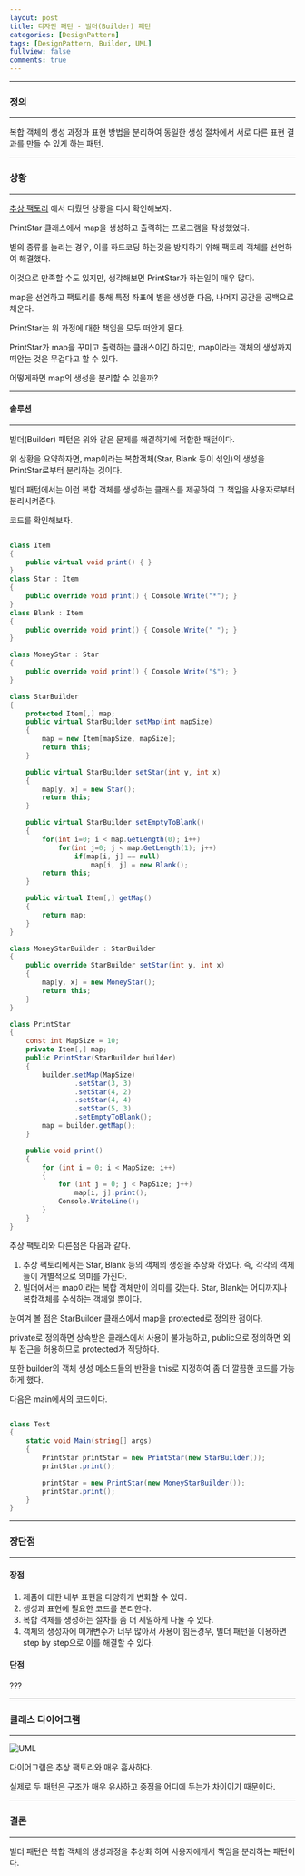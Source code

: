 ```yaml
---
layout: post
title: 디자인 패턴 - 빌더(Builder) 패턴
categories: [DesignPattern]
tags: [DesignPattern, Builder, UML]
fullview: false
comments: true
---
```


----

### 정의

----

복합 객체의 생성 과정과 표현 방법을 분리하여
동일한 생성 절차에서 서로 다른 표현 결과를 만들 수 있게 하는 패턴.

----

### 상황

----

[추상 팩토리](http://localhost:4000/designpattern/2016/08/19/abstract-factory.html)
에서 다뤘던 상황을 다시 확인해보자.

PrintStar 클래스에서 map을 생성하고 출력하는 프로그램을 작성했었다.

별의 종류를 늘리는 경우, 이를 하드코딩 하는것을 방지하기 위해 팩토리 객체를 선언하여 해결했다.

이것으로 만족할 수도 있지만, 생각해보면 PrintStar가 하는일이 매우 많다.

map을 선언하고 팩토리를 통해 특정 좌표에 별을 생성한 다음, 나머지 공간을 공백으로 채운다.

PrintStar는 위 과정에 대한 책임을 모두 떠안게 된다.

PrintStar가 map을 꾸미고 출력하는 클래스이긴 하지만, map이라는 객체의 생성까지 떠안는 것은 무겁다고 할 수 있다.

어떻게하면 map의 생성을 분리할 수 있을까?

----

#### 솔루션

----

빌더(Builder) 패턴은 위와 같은 문제를 해결하기에 적합한 패턴이다.

위 상황을 요약하자면, map이라는 복합객체(Star, Blank 등이 섞인)의 생성을 PrintStar로부터 분리하는 것이다.

빌더 패턴에서는 이런 복합 객체를 생성하는 클래스를 제공하여 그 책임을 사용자로부터 분리시켜준다.

코드를 확인해보자.

```csharp

class Item
{
    public virtual void print() { }
}
class Star : Item
{
    public override void print() { Console.Write("*"); }
}
class Blank : Item
{
    public override void print() { Console.Write(" "); }
}

class MoneyStar : Star
{
    public override void print() { Console.Write("$"); }
}

class StarBuilder
{
    protected Item[,] map;
    public virtual StarBuilder setMap(int mapSize)
    {
        map = new Item[mapSize, mapSize];
        return this;
    }

    public virtual StarBuilder setStar(int y, int x)
    {
        map[y, x] = new Star();
        return this;
    }

    public virtual StarBuilder setEmptyToBlank()
    {
        for(int i=0; i < map.GetLength(0); i++)
            for(int j=0; j < map.GetLength(1); j++)
                if(map[i, j] == null)
                    map[i, j] = new Blank();
        return this;
    }

    public virtual Item[,] getMap()
    {
        return map;
    }
}

class MoneyStarBuilder : StarBuilder
{
    public override StarBuilder setStar(int y, int x)
    {
        map[y, x] = new MoneyStar();
        return this;
    }
}

class PrintStar
{
    const int MapSize = 10;
    private Item[,] map;
    public PrintStar(StarBuilder builder)
    {
        builder.setMap(MapSize)
                .setStar(3, 3)
                .setStar(4, 2)
                .setStar(4, 4)
                .setStar(5, 3)
                .setEmptyToBlank();
        map = builder.getMap();
    }

    public void print()
    {
        for (int i = 0; i < MapSize; i++)
        {
            for (int j = 0; j < MapSize; j++)
                map[i, j].print();
            Console.WriteLine();
        }
    }
}

```

추상 팩토리와 다른점은 다음과 같다.

1. 추상 팩토리에서는 Star, Blank 등의 객체의 생성을 추상화 하였다. 즉, 각각의 객체들이
개별적으로 의미를 가진다.
2. 빌더에서는 map이라는 복합 객체만이 의미를 갖는다. Star, Blank는 어디까지나 복합객체를 수식하는 객체일 뿐이다.

눈여겨 볼 점은 StarBuilder 클래스에서 map을 protected로 정의한 점이다.

private로 정의하면 상속받은 클래스에서 사용이 불가능하고, public으로 정의하면 외부 접근을 허용하므로 protected가 적당하다.

또한 builder의 객체 생성 메소드들의 반환을 this로 지정하여 좀 더 깔끔한 코드를 가능하게 했다.

다음은 main에서의 코드이다.

```csharp

class Test
{
    static void Main(string[] args)
    {
        PrintStar printStar = new PrintStar(new StarBuilder());
        printStar.print();

        printStar = new PrintStar(new MoneyStarBuilder());
        printStar.print();
    }
}

```

----

### 장단점

----

#### 장점

1. 제품에 대한 내부 표현을 다양하게 변화할 수 있다.
2. 생성과 표현에 필요한 코드를 분리한다.
3. 복합 객체를 생성하는 절차를 좀 더 세밀하게 나눌 수 있다.
4. 객체의 생성자에 매개변수가 너무 많아서 사용이 힘든경우, 빌더 패턴을 이용하면 step by step으로 이를 해결할 수 있다.

#### 단점

???

----

### 클래스 다이어그램

----

![UML](http://i.imgur.com/4A6eP51.jpg)

다이어그램은 추상 팩토리와 매우 흡사하다.

실제로 두 패턴은 구조가 매우 유사하고 중점을 어디에 두는가 차이이기 때문이다.

----

### 결론

----

빌더 패턴은 복합 객체의 생성과정을 추상화 하여 사용자에게서 책임을 분리하는 패턴이다.

